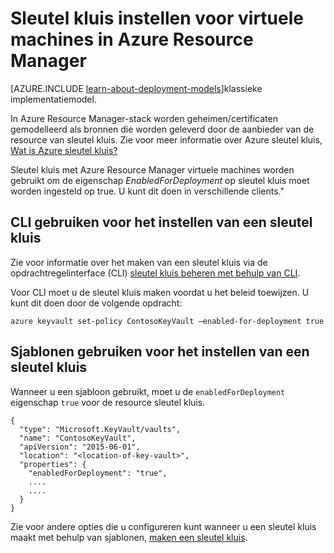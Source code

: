 <properties
    pageTitle="Sleutel kluis instellen voor virtuele machines in Azure Resource Manager | Microsoft Azure"
    description="Het instellen van de sleutel kluis voor gebruik met een virtuele machine van Azure Resource Manager."
    services="virtual-machines-linux"
    documentationCenter=""
    authors="singhkays"
    manager="timlt"
    editor=""
    tags="azure-resource-manager"/>

<tags
    ms.service="virtual-machines-linux"
    ms.workload="infrastructure-services"
    ms.tgt_pltfrm="vm-linux"
    ms.devlang="na"
    ms.topic="article"
    ms.date="05/31/2016"
    ms.author="singhkay"/>

# <a name="set-up-key-vault-for-virtual-machines-in-azure-resource-manager"></a>Sleutel kluis instellen voor virtuele machines in Azure Resource Manager

[AZURE.INCLUDE [learn-about-deployment-models](../../includes/learn-about-deployment-models-rm-include.md)]klassieke implementatiemodel.

In Azure Resource Manager-stack worden geheimen/certificaten gemodelleerd als bronnen die worden geleverd door de aanbieder van de resource van sleutel kluis. Zie voor meer informatie over Azure sleutel kluis, [Wat is Azure sleutel kluis?](../key-vault/key-vault-whatis.md)

Sleutel kluis met Azure Resource Manager virtuele machines worden gebruikt om de eigenschap *EnabledForDeployment* op sleutel kluis moet worden ingesteld op true. U kunt dit doen in verschillende clients."

## <a name="use-cli-to-set-up-key-vault"></a>CLI gebruiken voor het instellen van een sleutel kluis
Zie voor informatie over het maken van een sleutel kluis via de opdrachtregelinterface (CLI) [sleutel kluis beheren met behulp van CLI](../key-vault/key-vault-manage-with-cli.md#create-a-key-vault).

Voor CLI moet u de sleutel kluis maken voordat u het beleid toewijzen. U kunt dit doen door de volgende opdracht:

    azure keyvault set-policy ContosoKeyVault –enabled-for-deployment true

## <a name="use-templates-to-set-up-key-vault"></a>Sjablonen gebruiken voor het instellen van een sleutel kluis
Wanneer u een sjabloon gebruikt, moet u de `enabledForDeployment` eigenschap `true` voor de resource sleutel kluis.

    {
      "type": "Microsoft.KeyVault/vaults",
      "name": "ContosoKeyVault",
      "apiVersion": "2015-06-01",
      "location": "<location-of-key-vault>",
      "properties": {
        "enabledForDeployment": "true",
        ....
        ....
      }
    }

Zie voor andere opties die u configureren kunt wanneer u een sleutel kluis maakt met behulp van sjablonen, [maken een sleutel kluis](https://azure.microsoft.com/documentation/templates/101-key-vault-create/).
